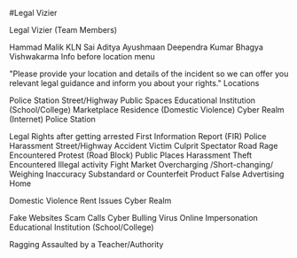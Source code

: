 #Legal Vizier

Legal Vizier (Team Members)

Hammad Malik
KLN Sai Aditya
Ayushmaan
Deependra Kumar
Bhagya Vishwakarma
Info before location menu

"Please provide your location and details of the incident so we can offer you relevant legal guidance and inform you about your rights."
Locations

Police Station
Street/Highway
Public Spaces
Educational Institution (School/College)
Marketplace
Residence (Domestic Violence)
Cyber Realm (Internet)
Police Station

Legal Rights after getting arrested
First Information Report (FIR)
Police Harassment Street/Highway
Accident
Victim
Culprit
Spectator
Road Rage
Encountered Protest (Road Block) Public Places
Harassment
Theft
Encountered Illegal activity
Fight Market
Overcharging /Short-changing/ Weighing Inaccuracy
Substandard or Counterfeit Product
False Advertising
Home

Domestic Violence
Rent Issues
Cyber Realm

Fake Websites
Scam Calls
Cyber Bulling
Virus
Online Impersonation
Educational Institution (School/College)

Ragging
Assaulted by a Teacher/Authority